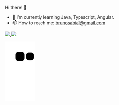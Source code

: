 Hi there! 👋
- 🌱 I’m currently learning Java, Typescript, Angular.
- 📫 How to reach me: brunosabia1@gmail.com

 <div>
  <a href="https://github.com/brunosabia">
  <img height="180em" src="https://github-readme-stats.vercel.app/api?username=brunosabia&show_icons=true&theme=dark&include_all_commits=true&count_private=true"/>
  <img height="180em" src="https://github-readme-stats.vercel.app/api/top-langs/?username=brunosabia&layout=compact&langs_count=7&theme=dark"/>
</div>

  ![Snake animation](https://github.com/rafaballerini/rafaballerini/blob/output/github-contribution-grid-snake.svg)
<!--
**brunosabia/brunosabia** is a ✨ _special_ ✨ repository because its `README.md` (this file) appears on your GitHub profile.

Here are some ideas to get you started:

- 🔭 I’m currently working on ...
- 🌱 I’m currently learning ...
- 👯 I’m looking to collaborate on ...
- 🤔 I’m looking for help with ...
- 💬 Ask me about ...
- 📫 How to reach me: ...
- 😄 Pronouns: ...
- ⚡ Fun fact: ...
-->
